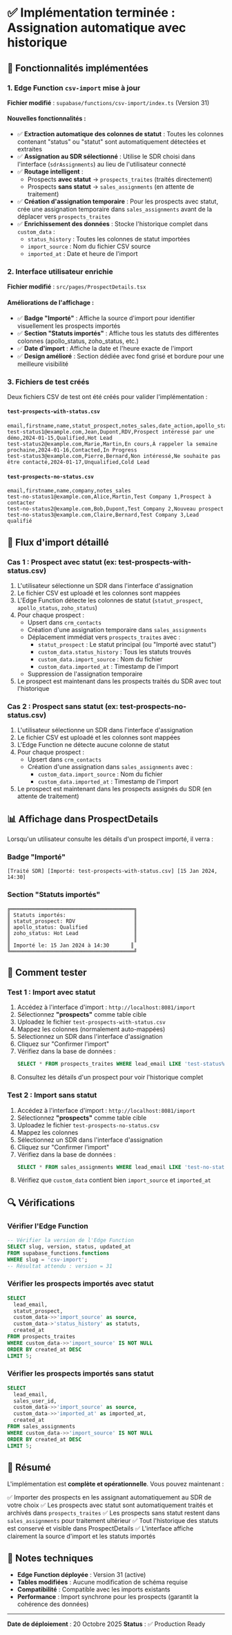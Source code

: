# ✅ Implémentation terminée : Assignation automatique avec historique

## 🎯 Fonctionnalités implémentées

### 1. Edge Function `csv-import` mise à jour

**Fichier modifié** : `supabase/functions/csv-import/index.ts` (Version 31)

#### Nouvelles fonctionnalités :

- ✅ **Extraction automatique des colonnes de statut** : Toutes les colonnes contenant "status" ou "statut" sont automatiquement détectées et extraites
- ✅ **Assignation au SDR sélectionné** : Utilise le SDR choisi dans l'interface (`sdrAssignments`) au lieu de l'utilisateur connecté
- ✅ **Routage intelligent** :
  - Prospects **avec statut** → `prospects_traites` (traités directement)
  - Prospects **sans statut** → `sales_assignments` (en attente de traitement)
- ✅ **Création d'assignation temporaire** : Pour les prospects avec statut, crée une assignation temporaire dans `sales_assignments` avant de la déplacer vers `prospects_traites`
- ✅ **Enrichissement des données** : Stocke l'historique complet dans `custom_data` :
  - `status_history` : Toutes les colonnes de statut importées
  - `import_source` : Nom du fichier CSV source
  - `imported_at` : Date et heure de l'import

### 2. Interface utilisateur enrichie

**Fichier modifié** : `src/pages/ProspectDetails.tsx`

#### Améliorations de l'affichage :

- ✅ **Badge "Importé"** : Affiche la source d'import pour identifier visuellement les prospects importés
- ✅ **Section "Statuts importés"** : Affiche tous les statuts des différentes colonnes (apollo_status, zoho_status, etc.)
- ✅ **Date d'import** : Affiche la date et l'heure exacte de l'import
- ✅ **Design amélioré** : Section dédiée avec fond grisé et bordure pour une meilleure visibilité

### 3. Fichiers de test créés

Deux fichiers CSV de test ont été créés pour valider l'implémentation :

#### `test-prospects-with-status.csv`

```csv
email,firstname,name,statut_prospect,notes_sales,date_action,apollo_status,zoho_status
test-status1@example.com,Jean,Dupont,RDV,Prospect intéressé par une démo,2024-01-15,Qualified,Hot Lead
test-status2@example.com,Marie,Martin,En cours,À rappeler la semaine prochaine,2024-01-16,Contacted,In Progress
test-status3@example.com,Pierre,Bernard,Non intéressé,Ne souhaite pas être contacté,2024-01-17,Unqualified,Cold Lead
```

#### `test-prospects-no-status.csv`

```csv
email,firstname,name,company,notes_sales
test-no-status1@example.com,Alice,Martin,Test Company 1,Prospect à contacter
test-no-status2@example.com,Bob,Dupont,Test Company 2,Nouveau prospect
test-no-status3@example.com,Claire,Bernard,Test Company 3,Lead qualifié
```

## 🔄 Flux d'import détaillé

### Cas 1 : Prospect avec statut (ex: test-prospects-with-status.csv)

1. L'utilisateur sélectionne un SDR dans l'interface d'assignation
2. Le fichier CSV est uploadé et les colonnes sont mappées
3. L'Edge Function détecte les colonnes de statut (`statut_prospect`, `apollo_status`, `zoho_status`)
4. Pour chaque prospect :
   - Upsert dans `crm_contacts`
   - Création d'une assignation temporaire dans `sales_assignments`
   - Déplacement immédiat vers `prospects_traites` avec :
     - `statut_prospect` : Le statut principal (ou "Importé avec statut")
     - `custom_data.status_history` : Tous les statuts trouvés
     - `custom_data.import_source` : Nom du fichier
     - `custom_data.imported_at` : Timestamp de l'import
   - Suppression de l'assignation temporaire
5. Le prospect est maintenant dans les prospects traités du SDR avec tout l'historique

### Cas 2 : Prospect sans statut (ex: test-prospects-no-status.csv)

1. L'utilisateur sélectionne un SDR dans l'interface d'assignation
2. Le fichier CSV est uploadé et les colonnes sont mappées
3. L'Edge Function ne détecte aucune colonne de statut
4. Pour chaque prospect :
   - Upsert dans `crm_contacts`
   - Création d'une assignation dans `sales_assignments` avec :
     - `custom_data.import_source` : Nom du fichier
     - `custom_data.imported_at` : Timestamp de l'import
5. Le prospect est maintenant dans les prospects assignés du SDR (en attente de traitement)

## 📊 Affichage dans ProspectDetails

Lorsqu'un utilisateur consulte les détails d'un prospect importé, il verra :

### Badge "Importé"

```
[Traité SDR] [Importé: test-prospects-with-status.csv] [15 Jan 2024, 14:30]
```

### Section "Statuts importés"

```
╔════════════════════════════════════════╗
║ Statuts importés:                      ║
║ statut_prospect: RDV                   ║
║ apollo_status: Qualified               ║
║ zoho_status: Hot Lead                  ║
║                                        ║
║ Importé le: 15 Jan 2024 à 14:30       ║
╚════════════════════════════════════════╝
```

## 🧪 Comment tester

### Test 1 : Import avec statut

1. Accédez à l'interface d'import : `http://localhost:8081/import`
2. Sélectionnez **"prospects"** comme table cible
3. Uploadez le fichier `test-prospects-with-status.csv`
4. Mappez les colonnes (normalement auto-mappées)
5. Sélectionnez un SDR dans l'interface d'assignation
6. Cliquez sur "Confirmer l'import"
7. Vérifiez dans la base de données :
   ```sql
   SELECT * FROM prospects_traites WHERE lead_email LIKE 'test-status%';
   ```
8. Consultez les détails d'un prospect pour voir l'historique complet

### Test 2 : Import sans statut

1. Accédez à l'interface d'import : `http://localhost:8081/import`
2. Sélectionnez **"prospects"** comme table cible
3. Uploadez le fichier `test-prospects-no-status.csv`
4. Mappez les colonnes
5. Sélectionnez un SDR dans l'interface d'assignation
6. Cliquez sur "Confirmer l'import"
7. Vérifiez dans la base de données :
   ```sql
   SELECT * FROM sales_assignments WHERE lead_email LIKE 'test-no-status%';
   ```
8. Vérifiez que `custom_data` contient bien `import_source` et `imported_at`

## 🔍 Vérifications

### Vérifier l'Edge Function

```sql
-- Vérifier la version de l'Edge Function
SELECT slug, version, status, updated_at
FROM supabase_functions.functions
WHERE slug = 'csv-import';
-- Résultat attendu : version = 31
```

### Vérifier les prospects importés avec statut

```sql
SELECT
  lead_email,
  statut_prospect,
  custom_data->>'import_source' as source,
  custom_data->'status_history' as statuts,
  created_at
FROM prospects_traites
WHERE custom_data->>'import_source' IS NOT NULL
ORDER BY created_at DESC
LIMIT 5;
```

### Vérifier les prospects importés sans statut

```sql
SELECT
  lead_email,
  sales_user_id,
  custom_data->>'import_source' as source,
  custom_data->>'imported_at' as imported_at,
  created_at
FROM sales_assignments
WHERE custom_data->>'import_source' IS NOT NULL
ORDER BY created_at DESC
LIMIT 5;
```

## 🎉 Résumé

L'implémentation est **complète et opérationnelle**. Vous pouvez maintenant :

✅ Importer des prospects en les assignant automatiquement au SDR de votre choix
✅ Les prospects avec statut sont automatiquement traités et archivés dans `prospects_traites`
✅ Les prospects sans statut restent dans `sales_assignments` pour traitement ultérieur
✅ Tout l'historique des statuts est conservé et visible dans ProspectDetails
✅ L'interface affiche clairement la source d'import et les statuts importés

## 📝 Notes techniques

- **Edge Function déployée** : Version 31 (active)
- **Tables modifiées** : Aucune modification de schéma requise
- **Compatibilité** : Compatible avec les imports existants
- **Performance** : Import synchrone pour les prospects (garantit la cohérence des données)

---

**Date de déploiement** : 20 Octobre 2025
**Status** : ✅ Production Ready
